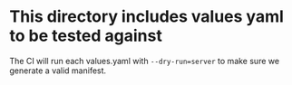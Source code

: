 # This directory includes values yaml to be tested against

The CI will run each values.yaml with `--dry-run=server` to make sure we generate a valid manifest.